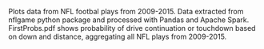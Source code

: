 Plots data from NFL footbal plays from 2009-2015. Data extracted from nflgame python package and processed with Pandas and Apache Spark.
FirstProbs.pdf shows probability of drive continuation or touchdown based on down and distance, aggregating all NFL plays from 2009-2015.
